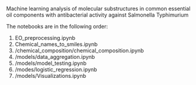 Machine learning analysis of molecular substructures in common essential oil components with antibacterial activity against Salmonella Typhimurium

The notebooks are in the following order:

1. EO_preprocessing.ipynb
2. Chemical_names_to_smiles.ipynb
3. /chemical_composition/chemical_composition.ipynb
4. /models/data_aggregation.ipynb
5. /models/model_testing.ipynb
6. /modes/logistic_regression.ipynb
7. /models/Visualizations.ipynb